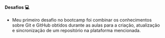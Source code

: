 #### Desafios :computer:

- Meu primeiro desafio no bootcamp foi combinar os conhecimentos sobre Git e GitHub obtidos durante as aulas para a criação, atualização e sincronização de um repositório na plataforma mencionada.